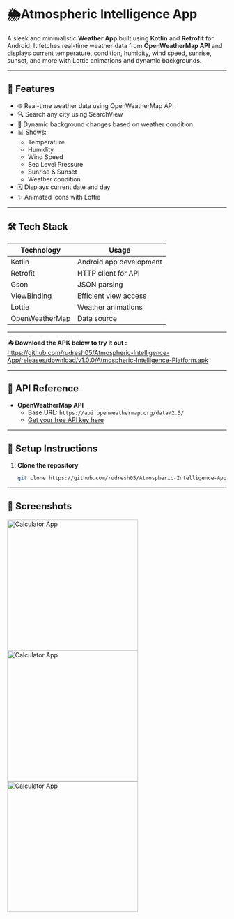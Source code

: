 # 🌦️Atmospheric Intelligence App

A sleek and minimalistic **Weather App** built using **Kotlin** and **Retrofit** for Android. It fetches real-time weather data from **OpenWeatherMap API** and displays current temperature, condition, humidity, wind speed, sunrise, sunset, and more with Lottie animations and dynamic backgrounds.

---

## 🚀 Features

- 🌐 Real-time weather data using OpenWeatherMap API  
- 🔍 Search any city using SearchView  
- 🎨 Dynamic background changes based on weather condition  
- 📊 Shows:
  - Temperature
  - Humidity
  - Wind Speed
  - Sea Level Pressure
  - Sunrise & Sunset
  - Weather condition  
- 🗓️ Displays current date and day  
- ✨ Animated icons with Lottie  

---

## 🛠️ Tech Stack

| Technology | Usage |
|------------|--------|
| Kotlin | Android app development |
| Retrofit | HTTP client for API |
| Gson | JSON parsing |
| ViewBinding | Efficient view access |
| Lottie | Weather animations |
| OpenWeatherMap | Data source |

---
**📥 Download the APK below to try it out :**
https://github.com/rudresh05/Atmospheric-Intelligence-App/releases/download/v1.0.0/Atmospheric-Intelligence-Platform.apk

---

## 🔗 API Reference

- **OpenWeatherMap API**
  - Base URL: `https://api.openweathermap.org/data/2.5/`
  - [Get your free API key here](https://openweathermap.org/api)

---

## 🔧 Setup Instructions

1. **Clone the repository**
   ```bash
   git clone https://github.com/rudresh05/Atmospheric-Intelligence-App.git

---



## 📸 Screenshots

<img src="aia1.png" alt="Calculator App" width="300"/>            <img src="aia2.png" alt="Calculator App" width="300"/>     <img src="aia3.png" alt="Calculator App" width="300"/>   

